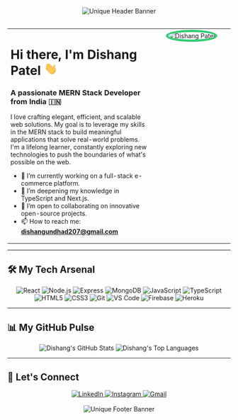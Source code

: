 <div align="center">
  <img src="https://raw.githubusercontent.com/Dishang20/Dishang20/main/header.png" alt="Unique Header Banner"/>
</div>
<br>

<table>
  <tr>
    <td width="65%" valign="top">
      <h1>Hi there, I'm Dishang Patel <img src="https://raw.githubusercontent.com/ABSphreak/ABSphreak/master/gifs/Hi.gif" width="30px"></h1>
      <h3>A passionate MERN Stack Developer from India 🇮🇳</h3>
      <p>
        I love crafting elegant, efficient, and scalable web solutions. My goal is to leverage my skills in the MERN stack to build meaningful applications that solve real-world problems. I'm a lifelong learner, constantly exploring new technologies to push the boundaries of what's possible on the web.
      </p>
      <ul>
        <li>🔭 I’m currently working on a full-stack e-commerce platform.</li>
        <li>🌱 I’m deepening my knowledge in TypeScript and Next.js.</li>
        <li>👯 I’m open to collaborating on innovative open-source projects.</li>
        <li>📫 How to reach me: <a href="mailto:dishangundhad207@gmail.com"><strong>dishangundhad207@gmail.com</strong></a></li>
      </ul>
    </td>
    <td width="35%" align="center" valign="top">
      <img src="https://avatars.githubusercontent.com/u/94671110?v=4" width="250" alt="Dishang Patel" style="border-radius:50%; border: 5px solid #2ecc71;" />
    </td>
  </tr>
</table>

---

## 🛠️ My Tech Arsenal

<div align="center">
  <img src="https://img.shields.io/badge/React-20232A?style=for-the-badge&logo=react&logoColor=61DAFB" alt="React"/>
  <img src="https://img.shields.io/badge/Node.js-339933?style=for-the-badge&logo=nodedotjs&logoColor=white" alt="Node.js"/>
  <img src="https://img.shields.io/badge/Express.js-000000?style=for-the-badge&logo=express&logoColor=white" alt="Express"/>
  <img src="https://img.shields.io/badge/MongoDB-47A248?style=for-the-badge&logo=mongodb&logoColor=white" alt="MongoDB"/>
  <img src="https://img.shields.io/badge/JavaScript-F7DF1E?style=for-the-badge&logo=javascript&logoColor=black" alt="JavaScript"/>
  <img src="https://img.shields.io/badge/TypeScript-3178C6?style=for-the-badge&logo=typescript&logoColor=white" alt="TypeScript"/>
  <img src="https://img.shields.io/badge/HTML5-E34F26?style=for-the-badge&logo=html5&logoColor=white" alt="HTML5"/>
  <img src="https://img.shields.io/badge/CSS3-1572B6?style=for-the-badge&logo=css3&logoColor=white" alt="CSS3"/>
  <img src="https://img.shields.io/badge/Git-F05032?style=for-the-badge&logo=git&logoColor=white" alt="Git"/>
  <img src="https://img.shields.io/badge/VS_Code-007ACC?style=for-the-badge&logo=visualstudiocode&logoColor=white" alt="VS Code"/>
  <img src="https://img.shields.io/badge/Firebase-FFCA28?style=for-the-badge&logo=firebase&logoColor=black" alt="Firebase"/>
  <img src="https://img.shields.io/badge/Heroku-430098?style=for-the-badge&logo=heroku&logoColor=white" alt="Heroku"/>
</div>

---

## 📊 My GitHub Pulse

<div align="center">

<img height="180em" src="https://github-readme-stats.vercel.app/api?username=Dishang20&show_icons=true&theme=transparent&bg_color=00000000&title_color=2ecc71&text_color=ffffff&icon_color=3498db&hide_border=true&rank_icon=github" alt="Dishang's GitHub Stats"/>

<img height="180em" src="https://github-readme-stats.vercel.app/api/top-langs/?username=Dishang20&layout=compact&theme=transparent&bg_color=00000000&title_color=2ecc71&text_color=ffffff&hide_border=true" alt="Dishang's Top Languages"/>

</div>

---

## 🔗 Let's Connect

<div align="center">
  <a href="https://www.linkedin.com/in/imdishangpatel" target="_blank">
    <img src="https://img.shields.io/badge/LinkedIn-0077B5?style=for-the-badge&logo=linkedin&logoColor=white" alt="LinkedIn">
  </a>
  <a href="https://www.instagram.com/dishang_undhad/" target="_blank">
    <img src="https://img.shields.io/badge/Instagram-E4405F?style=for-the-badge&logo=instagram&logoColor=white" alt="Instagram">
  </a>
  <a href="mailto:dishangundhad207@gmail.com" target="_blank">
    <img src="https://img.shields.io/badge/Gmail-D14836?style=for-the-badge&logo=gmail&logoColor=white" alt="Gmail">
  </a>
</div>
<br>

<div align="center">
  <img src="https://raw.githubusercontent.com/Dishang20/Dishang20/main/footer.png" alt="Unique Footer Banner"/>
</div>
